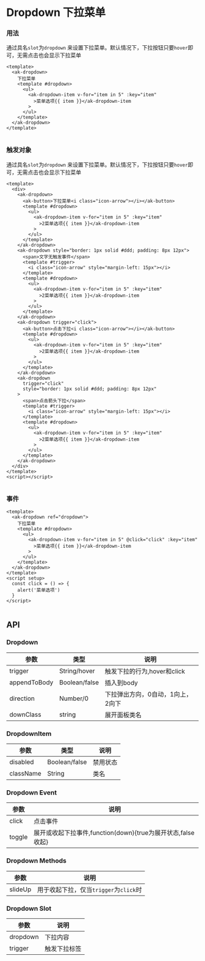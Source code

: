 # Dropdown 下拉菜单

### 用法

通过具名`slot`为`dropdown` 来设置下拉菜单。默认情况下，下拉按钮只要`hover`即可，无需点击也会显示下拉菜单

```vue demo
<template>
  <ak-dropdown>
    下拉菜单
    <template #dropdown>
      <ul>
        <ak-dropdown-item v-for="item in 5" :key="item"
          >菜单选项{{ item }}</ak-dropdown-item
        >
      </ul>
    </template>
  </ak-dropdown>
</template>


```

### 触发对象

通过具名`slot`为`dropdown` 来设置下拉菜单。默认情况下，下拉按钮只要`hover`即可，无需点击也会显示下拉菜单

```vue demo
<template>
  <div>
    <ak-dropdown>
      <ak-button>下拉菜单<i class="icon-arrow"></i></ak-button>
      <template #dropdown>
        <ul>
          <ak-dropdown-item v-for="item in 5" :key="item"
            >2菜单选项{{ item }}</ak-dropdown-item
          >
        </ul>
      </template>
    </ak-dropdown>
    <ak-dropdown style="border: 1px solid #ddd; padding: 8px 12px">
      <span>文字无触发事件</span>
      <template #trigger>
        <i class="icon-arrow" style="margin-left: 15px"></i>
      </template>
      <template #dropdown>
        <ul>
          <ak-dropdown-item v-for="item in 5" :key="item"
            >2菜单选项{{ item }}</ak-dropdown-item
          >
        </ul>
      </template>
    </ak-dropdown>
    <ak-dropdown trigger="click">
      <ak-button>点击下拉<i class="icon-arrow"></i></ak-button>
      <template #dropdown>
        <ul>
          <ak-dropdown-item v-for="item in 5" :key="item"
            >2菜单选项{{ item }}</ak-dropdown-item
          >
        </ul>
      </template>
    </ak-dropdown>
    <ak-dropdown
      trigger="click"
      style="border: 1px solid #ddd; padding: 8px 12px"
    >
      <span>点击箭头下拉</span>
      <template #trigger>
        <i class="icon-arrow" style="margin-left: 15px"></i>
      </template>
      <template #dropdown>
        <ul>
          <ak-dropdown-item v-for="item in 5" :key="item"
            >2菜单选项{{ item }}</ak-dropdown-item
          >
        </ul>
      </template>
    </ak-dropdown>
  </div>
</template>
<script></script>


```

### 事件

```vue demo
<template>
  <ak-dropdown ref="dropdown">
    下拉菜单
    <template #dropdown>
      <ul>
        <ak-dropdown-item v-for="item in 5" @click="click" :key="item"
          >菜单选项{{ item }}</ak-dropdown-item
        >
      </ul>
    </template>
  </ak-dropdown>
</template>
<script setup>
  const click = () => {
    alert('菜单选项')
  }
</script>


```

## API

### Dropdown

|参数| 类型            | 说明                     |
|-------|---------------|------------------------|
|trigger        | String/hover  | 触发下拉的行为,hover和click    |
|appendToBody   | Boolean/false | 插入到body                |
|direction      | Number/0      | 下拉弹出方向，0自动，1向上，2向下 |
|downClass      | string        | 展开面板类名                 |

### DropdownItem

|参数|类型|说明|
|-------|-------|--------|
|disabled       | Boolean/false  |禁用状态|
|className      | String         |类名|

### Dropdown Event

|参数|说明|
|------|------|
|click      |点击事件|
| toggle  | 展开或收起下拉事件,function(down){true为展开状态,false收起} |

### Dropdown Methods

| 参数      | 说明                                          |
|---------|---------------------------------------------|
| slideUp | 用于收起下拉，仅当`trigger`为`click`时                 |


### Dropdown Slot

|参数| 说明     |
|------|--------|
|dropdown      | 下拉内容   |
|trigger      | 触发下拉标签 |
